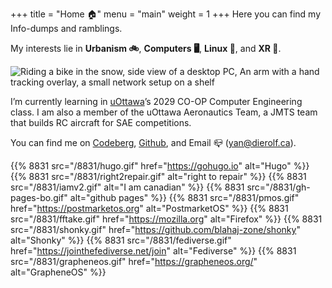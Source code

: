 +++
title = "Home 🏠"
menu = "main"
weight = 1
+++
Here you can find my Info-dumps and ramblings.

My interests lie in **Urbanism 🚲**, **Computers 🖥️**, **Linux 🐧**, and **XR 🔭**. 

![Riding a bike in the snow, side view of a desktop PC, An arm with a hand tracking overlay, a small network setup on a shelf](img/hobbies.webp)

I’m currently learning in [uOttawa](https://www.uottawa.ca/en)’s 2029 CO-OP Computer Engineering class. I am also a member of the uOttawa Aeronautics Team, a JMTS team that builds RC aircraft for SAE competitions.

You can find me on [Codeberg](https://codeberg.org/bygones), [Github](https://github.com/YannHS), and  Email 📪  (yan@dierolf.ca).


{{% 8831 src="/8831/hugo.gif" href="https://gohugo.io" alt="Hugo" %}}
{{% 8831 src="/8831/right2repair.gif" alt="right to repair" %}}
{{% 8831 src="/8831/iamv2.gif" alt="I am canadian" %}}
{{% 8831 src="/8831/gh-pages-bo.gif" alt="github pages" %}}
{{% 8831 src="/8831/pmos.gif" href="https://postmarketos.org" alt="PostmarketOS" %}}
{{% 8831 src="/8831/fftake.gif" href="https://mozilla.org" alt="Firefox" %}}
{{% 8831 src="/8831/shonky.gif" href="https://github.com/blahaj-zone/shonky" alt="Shonky" %}}
{{% 8831 src="/8831/fediverse.gif" href="https://jointhefediverse.net/join" alt="Fediverse" %}}
{{% 8831 src="/8831/grapheneos.gif" href="https://grapheneos.org/" alt="GrapheneOS" %}}



